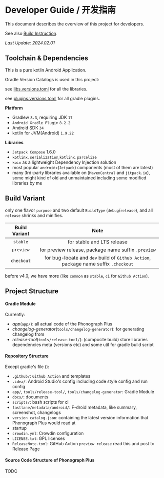 # **Developer Guide** / **开发指南**

This document describes the overview of this project for developers.

See also [Build Instruction](./Build_Instructions.md).

_Last Update: 2024.02.01_

## Toolchain & Dependencies

This is a pure kotlin Android Application.

Gradle Version Catalogs is used in this project:

see [libs.versions.toml](../gradle/libs.versions.toml) for all the libraries.

see [plugins.versions.toml](../gradle/plugins.versions.toml) for all gradle plugins.

**Platform**

-   Gradlew `8.3`, requiring JDK `17`
-   `Android Gradle Plugin` `8.2.2`
-   Android SDK `34`
-   kotlin for JVM(Android) `1.9.22`

**Libraries**

-   `Jetpack Compose` 1.6.0
-   `kotlinx.serialization`,`kotlinx.parcelize`
-   `koin` as a lightweight Dependency Injection solution
-   most popular `androidx`(`Jetpack`) components (most of them are latest)
-   many 3rd-party libraries available on (`MavenCentral` and `jitpack.io`), some might kind of old and unmaintained
    including some modified libraries by me

## Build Variant

only one flavor `purpose` and two default `BuildType` (`debug`/`release`), and all `release` shrinks and minifies.

| Build Variant |                                        Note                                        |
|:-------------:|:----------------------------------------------------------------------------------:|
|   `stable`    |                             for stable and LTS release                             |
|   `preview`   |                for preview release, package name suffix `.preview`                 |
|  `checkout`   | for bug-locate and `dev` build of `Github Action`, package name suffix `.checkout` |

before v4.0, we have more (like `common` as `stable`, `ci` for `Github Action`).

## Project Structure

#### Gradle Module

Currently:

-   _app_(`app/`): all actual code of the Phonograph Plus
-   _changelog-generator_(`tools/changelog-generator`): for generating changelog from
-   _release-tool_(`tools/release-tool/`): (composite build) store libraries dependencies meta (versions etc) and some util for gradle build
    script

#### Repository Structure

Except gradle's file ():

- `.github/`: `Github Action` and templates
- `.idea/`: Android Studio's config including code style config and run config
- `app/`, `tools/release-tool/`, `tools/changelog-generator`: Gradle Module
- `docs/`: documents
- `scripts/`: bash scripts for ci
- `fastlane/metadata/android/`: F-droid metadata, like summary, screenshot, changelogs
- `version_catalog.json`: containing the latest version information that Phonograph Plus would read at
- startup
- `crowdin.yml`: Crowdin configuration
- `LICENSE.txt`: GPL licenses
- `ReleaseNote.toml`: GitHub Action `preview_release` read this and post to Release Page


#### Source Code Structure of Phonograph Plus

TODO


